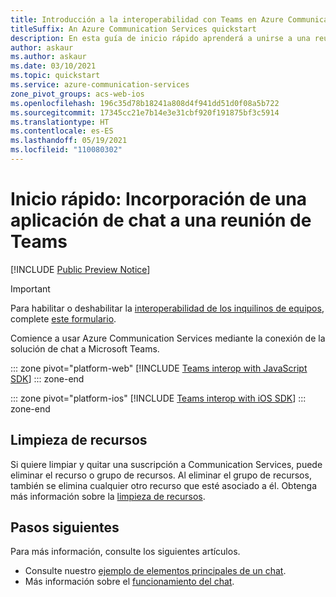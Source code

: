```yaml
---
title: Introducción a la interoperabilidad con Teams en Azure Communication Services
titleSuffix: An Azure Communication Services quickstart
description: En esta guía de inicio rápido aprenderá a unirse a una reunión de Teams con el SDK de chat de Azure Communication Services.
author: askaur
ms.author: askaur
ms.date: 03/10/2021
ms.topic: quickstart
ms.service: azure-communication-services
zone_pivot_groups: acs-web-ios
ms.openlocfilehash: 196c35d78b18241a808d4f941dd51d0f08a5b722
ms.sourcegitcommit: 17345cc21e7b14e3e31cbf920f191875bf3c5914
ms.translationtype: HT
ms.contentlocale: es-ES
ms.lasthandoff: 05/19/2021
ms.locfileid: "110080302"
---
```

# <a name="quickstart-join-your-chat-app-to-a-teams-meeting"></a>Inicio rápido: Incorporación de una aplicación de chat a una reunión de Teams

[!INCLUDE [Public Preview Notice](../../includes/public-preview-include-chat.md)]

> [!IMPORTANT]
> Para habilitar o deshabilitar la [interoperabilidad de los inquilinos de equipos](../../concepts/teams-interop.md), complete [este formulario](https://forms.office.com/Pages/ResponsePage.aspx?id=v4j5cvGGr0GRqy180BHbR21ouQM6BHtHiripswZoZsdURDQ5SUNQTElKR0VZU0VUU1hMOTBBMVhESS4u).

Comience a usar Azure Communication Services mediante la conexión de la solución de chat a Microsoft Teams. 

::: zone pivot="platform-web"
[!INCLUDE [Teams interop with JavaScript SDK](./includes/meeting-interop-javascript.md)]
::: zone-end

::: zone pivot="platform-ios"
[!INCLUDE [Teams interop with iOS SDK](./includes/meeting-interop-swift.md)]
::: zone-end

## <a name="clean-up-resources"></a>Limpieza de recursos

Si quiere limpiar y quitar una suscripción a Communication Services, puede eliminar el recurso o grupo de recursos. Al eliminar el grupo de recursos, también se elimina cualquier otro recurso que esté asociado a él. Obtenga más información sobre la [limpieza de recursos](../create-communication-resource.md#clean-up-resources).

## <a name="next-steps"></a>Pasos siguientes

Para más información, consulte los siguientes artículos.

- Consulte nuestro [ejemplo de elementos principales de un chat](../../samples/chat-hero-sample.md).
- Más información sobre el [funcionamiento del chat](../../concepts/chat/concepts.md).